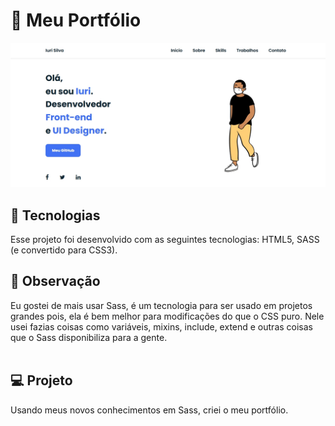 # 🦩 Meu Portfólio<br>

![Resultado final do projeto](image/resultado.jpg)

## 🚀 Tecnologias<br>
Esse projeto foi desenvolvido com as seguintes tecnologias: HTML5, SASS (e convertido para CSS3).

## 🌳 Observação<br>
Eu gostei de mais usar Sass, é um tecnologia para ser usado em projetos grandes pois, ela é bem melhor para modificações do que o CSS puro. Nele usei fazias coisas como variáveis, mixins, include, extend e outras coisas que o Sass disponibiliza para a gente.<br><br>

## 💻 Projeto<br>
Usando meus novos conhecimentos em Sass, criei o meu portfólio.
